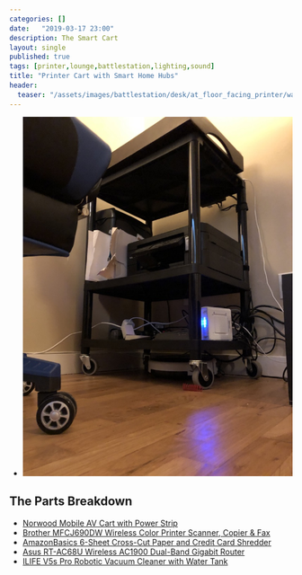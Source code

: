 ```yaml
---
categories: []
date:   "2019-03-17 23:00"
description: The Smart Cart
layout: single
published: true
tags: [printer,lounge,battlestation,lighting,sound]
title: "Printer Cart with Smart Home Hubs"
header:
  teaser: "/assets/images/battlestation/desk/at_floor_facing_printer/warm-floor.jpg"
--- 
```

<ul id="light-slider">
  <li data-thumb="/assets/images/battlestation/desk/at_floor_facing_printer/warm-floor.jpg" data-src="/assets/images/battlestation/desk/at_floor_facing_printer/warm-floor.jpg">
    <img src="/assets/images/battlestation/desk/at_floor_facing_printer/warm-floor.jpg" />
  </li>
</ul>

<script type="text/javascript">
    $(document).ready(function() {
        $('#light-slider').lightSlider({
        item: 1,
        mode: "slide",
        useCSS: true,
 
        speed: 400, //ms'
        auto: true,
        loop: true,
        slideEndAnimation: true,
        pause: 3000,
 
        autoWidth: false,
        adaptiveHeight: true,
        vertical: true,
 
        pager: true,
        gallery: true,
        
        thumbItem: 1,
        thumbMargin: 5,
        slideMargin: 10
       });
    });
</script>

## The Parts Breakdown

- [Norwood Mobile AV Cart with Power Strip](https://amzn.to/2CnbLus)
- [Brother MFCJ690DW Wireless Color Printer Scanner, Copier & Fax](https://amzn.to/2XXDACG)
- [AmazonBasics 6-Sheet Cross-Cut Paper and Credit Card Shredder](https://www.amazon.ca/gp/product/B00HFJWKWK/?tag=pwntrik-20)
- [Asus RT-AC68U Wireless AC1900 Dual-Band Gigabit Router](https://www.amazon.ca/Asus-RT-AC68U-Wireless-Dual-Band-Gigabit/dp/B00FB45SI4/?tag=pwntrik-20)
- [ILIFE V5s Pro Robotic Vacuum Cleaner with Water Tank](https://www.amazon.ca/dp/B06XD17JQN/?tag=pwntrik-20)

